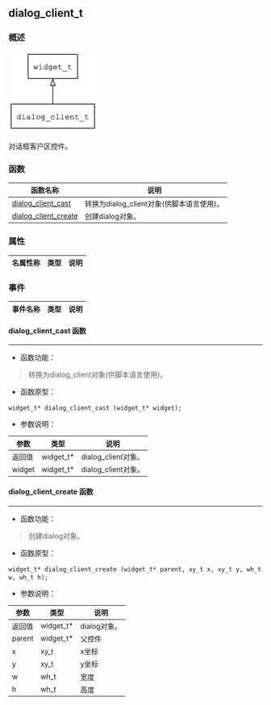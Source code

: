 ## dialog\_client\_t
### 概述
![image](images/dialog_client_t_0.png)

 对话框客户区控件。
### 函数
<p id="dialog_client_t_methods">

| 函数名称 | 说明 | 
| -------- | ------------ | 
| <a href="#dialog_client_t_dialog_client_cast">dialog\_client\_cast</a> | 转换为dialog_client对象(供脚本语言使用)。 |
| <a href="#dialog_client_t_dialog_client_create">dialog\_client\_create</a> | 创建dialog对象。 |
### 属性
<p id="dialog_client_t_properties">

| 名属性称 | 类型 | 说明 | 
| -------- | ----- | ------------ | 
### 事件
<p id="dialog_client_t_events">

| 事件名称 | 类型  | 说明 | 
| -------- | ----- | ------- | 
#### dialog\_client\_cast 函数
-----------------------

* 函数功能：

> <p id="dialog_client_t_dialog_client_cast"> 转换为dialog_client对象(供脚本语言使用)。



* 函数原型：

```
widget_t* dialog_client_cast (widget_t* widget);
```

* 参数说明：

| 参数 | 类型 | 说明 |
| -------- | ----- | --------- |
| 返回值 | widget\_t* | dialog\_client对象。 |
| widget | widget\_t* | dialog\_client对象。 |
#### dialog\_client\_create 函数
-----------------------

* 函数功能：

> <p id="dialog_client_t_dialog_client_create"> 创建dialog对象。



* 函数原型：

```
widget_t* dialog_client_create (widget_t* parent, xy_t x, xy_t y, wh_t w, wh_t h);
```

* 参数说明：

| 参数 | 类型 | 说明 |
| -------- | ----- | --------- |
| 返回值 | widget\_t* | dialog对象。 |
| parent | widget\_t* | 父控件 |
| x | xy\_t | x坐标 |
| y | xy\_t | y坐标 |
| w | wh\_t | 宽度 |
| h | wh\_t | 高度 |
